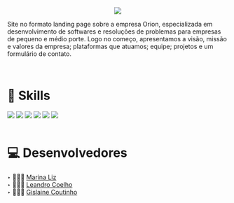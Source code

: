 <div align="center">
 <img src="https://user-images.githubusercontent.com/68068215/185445315-30089410-1bcd-4996-8489-9b4f3535866c.png">
</div>

<p>Site no formato landing page sobre a empresa Orion, especializada em desenvolvimento de softwares e resoluções de problemas para empresas de pequeno e médio porte. Logo no começo, apresentamos a visão, missão e valores da empresa; plataformas que atuamos; equipe; projetos e um formulário de contato. </p>

<br>

# 🚀 Skills
<div align="left">
 <img src="https://img.shields.io/badge/HTML5-E34F26?style=for-the-badge&logo=html5&logoColor=white">
 <img src="https://img.shields.io/badge/CSS3-1572B6?style=for-the-badge&logo=css3&logoColor=white">
 <img src="https://img.shields.io/badge/JavaScript-F7DF1E?style=for-the-badge&logo=javascript&logoColor=black">
 <img src="https://img.shields.io/badge/PHP-777BB4?style=for-the-badge&logo=php&logoColor=white">
 <img src="https://img.shields.io/badge/Figma-F24E1E?style=for-the-badge&logo=figma&logoColor=white">
 <img src="https://img.shields.io/badge/Adobe%20Photoshop-31A8FF?style=for-the-badge&logo=Adobe%20Photoshop&logoColor=black">
</div>

<br>

# 💻 Desenvolvedores
‣ 🙅🏻‍♀️ [Marina Liz](https://github.com/m-arina)
<br>
‣ 🙅🏻‍♂️ [Leandro Coelho](https://github.com/lean-dro)
<br>
‣ 🙅🏻‍♀️ [Gislaine Coutinho](https://github.com/Gislaine09)

